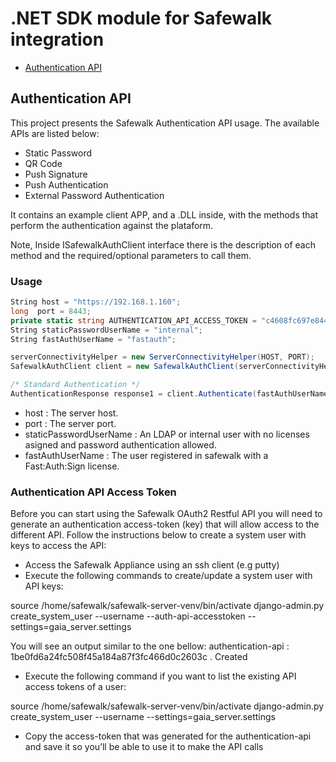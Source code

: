 # .NET SDK module for Safewalk integration

* [Authentication API](#authentication-api)

<a name="authentication-api"></a>
## Authentication API

This project presents the Safewalk Authentication API usage. The available APIs are listed below: 

* Static Password 
* QR Code 
* Push Signature 
* Push Authentication 
* External Password Authentication

It contains an example client APP, and a .DLL inside, with the methods that perform the authentication against the plataform. 

Note, Inside ISafewalkAuthClient interface there is the description of each method and the required/optional parameters to call them. 

### Usage

```csharp
String host = "https://192.168.1.160";
long  port = 8443;
private static string AUTHENTICATION_API_ACCESS_TOKEN = "c4608fc697e844829bb5a27cce13737250161bd0";
String staticPasswordUserName = "internal";
String fastAuthUserName = "fastauth";

serverConnectivityHelper = new ServerConnectivityHelper(HOST, PORT);
SafewalkAuthClient client = new SafewalkAuthClient(serverConnectivityHelper, AUTHENTICATION_API_ACCESS_TOKEN);

/* Standard Authentication */
AuthenticationResponse response1 = client.Authenticate(fastAuthUserName, staticPasswordUserName);

```
* host : The server host.
* port : The server port.
* staticPasswordUserName : An LDAP or internal user with no licenses asigned and password authentication allowed. 
* fastAuthUserName : The user registered in safewalk with a Fast:Auth:Sign license.

### Authentication API Access Token
 
Before you can start using the Safewalk OAuth2 Restful API you will need to generate an authentication access-token (key) that will allow access to the different API.
Follow the instructions below to create a system user with keys to access the API:
* Access the Safewalk Appliance using an ssh client (e.g putty)
* Execute the following commands to create/update a system user with API keys: 

source /home/safewalk/safewalk-server-venv/bin/activate
 django-admin.py create_system_user --username <username> --auth-api-accesstoken --settings=gaia_server.settings

You will see an output similar to the one bellow:
  authentication-api : 1be0fd6a24fc508f45a184a87f3fc466d0c2603c . Created
*  Execute the following command if you want to list the existing API access tokens of a user:
 
 source /home/safewalk/safewalk-server-venv/bin/activate django-admin.py
  create_system_user --username <username> --settings=gaia_server.settings
* Copy the access-token that was generated for the authentication-api and save it so you’ll be able to use it to make the API calls
